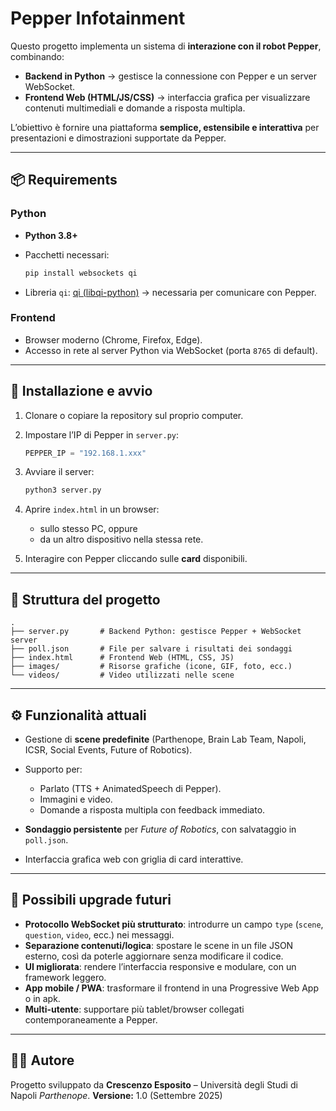 # Pepper Infotainment

Questo progetto implementa un sistema di **interazione con il robot Pepper**, combinando:

* **Backend in Python** → gestisce la connessione con Pepper e un server WebSocket.
* **Frontend Web (HTML/JS/CSS)** → interfaccia grafica per visualizzare contenuti multimediali e domande a risposta multipla.

L’obiettivo è fornire una piattaforma **semplice, estensibile e interattiva** per presentazioni e dimostrazioni supportate da Pepper.

---

## 📦 Requirements

### Python

* **Python 3.8+**

* Pacchetti necessari:

  ```bash
  pip install websockets qi
  ```
* Libreria `qi`:
  [qi (libqi-python)](https://github.com/aldebaran/libqi-python) → necessaria per comunicare con Pepper.

### Frontend

* Browser moderno (Chrome, Firefox, Edge).
* Accesso in rete al server Python via WebSocket (porta `8765` di default).

---

## 🚀 Installazione e avvio

1. Clonare o copiare la repository sul proprio computer.

2. Impostare l’IP di Pepper in `server.py`:

   ```python
   PEPPER_IP = "192.168.1.xxx"
   ```

3. Avviare il server:

   ```bash
   python3 server.py
   ```

4. Aprire `index.html` in un browser:

   * sullo stesso PC, oppure
   * da un altro dispositivo nella stessa rete.

5. Interagire con Pepper cliccando sulle **card** disponibili.

---

## 📂 Struttura del progetto

```
.
├── server.py       # Backend Python: gestisce Pepper + WebSocket server
├── poll.json       # File per salvare i risultati dei sondaggi
├── index.html      # Frontend Web (HTML, CSS, JS)
├── images/         # Risorse grafiche (icone, GIF, foto, ecc.)
└── videos/         # Video utilizzati nelle scene
```

---

## ⚙️ Funzionalità attuali

* Gestione di **scene predefinite** (Parthenope, Brain Lab Team, Napoli, ICSR, Social Events, Future of Robotics).
* Supporto per:

  * Parlato (TTS + AnimatedSpeech di Pepper).
  * Immagini e video.
  * Domande a risposta multipla con feedback immediato.
* **Sondaggio persistente** per *Future of Robotics*, con salvataggio in `poll.json`.
* Interfaccia grafica web con griglia di card interattive.

---

## 🔮 Possibili upgrade futuri

* **Protocollo WebSocket più strutturato**: introdurre un campo `type` (`scene`, `question`, `video`, ecc.) nei messaggi.
* **Separazione contenuti/logica**: spostare le scene in un file JSON esterno, così da poterle aggiornare senza modificare il codice.
* **UI migliorata**: rendere l’interfaccia responsive e modulare, con un framework leggero.
* **App mobile / PWA**: trasformare il frontend in una Progressive Web App o in apk.
* **Multi-utente**: supportare più tablet/browser collegati contemporaneamente a Pepper.

---

## 👨‍💻 Autore

Progetto sviluppato da **Crescenzo Esposito** – Università degli Studi di Napoli *Parthenope*.
**Versione:** 1.0 (Settembre 2025)
